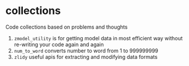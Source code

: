 # collections
Code collections based on problems and thoughts


1. `zmodel_utility` is for getting model data in most efficient way without re-writing your code again and again
2. `num_to_word` converts number to word from 1 to 999999999
3. `zlidy` useful apis for extracting and modifying data formats
